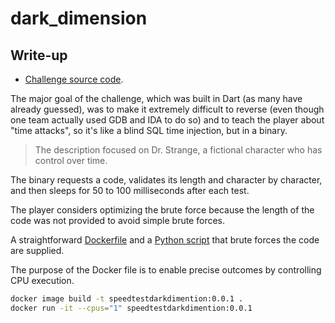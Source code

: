 # dark_dimension

## Write-up

- [Challenge source code](./dark_dimension.dart).  

The major goal of the challenge, which was built in Dart (as many have already guessed), was to make it extremely difficult to reverse (even though one team actually used GDB and IDA to do so) and to teach the player about "time attacks", so it's like a blind SQL time injection, but in a binary.  

> The description focused on Dr. Strange, a fictional character who has control over time.  

The binary requests a code, validates its length and character by character, and then sleeps for 50 to 100 milliseconds after each test.  

The player considers optimizing the brute force because the length of the code was not provided to avoid simple brute forces.  

A straightforward [Dockerfile](./Dockerfile) and a [Python script](./speedtest.py) that brute forces the code are supplied.  

The purpose of the Docker file is to enable precise outcomes by controlling CPU execution.  

```bash
docker image build -t speedtestdarkdimention:0.0.1 .
docker run -it --cpus="1" speedtestdarkdimention:0.0.1
```
